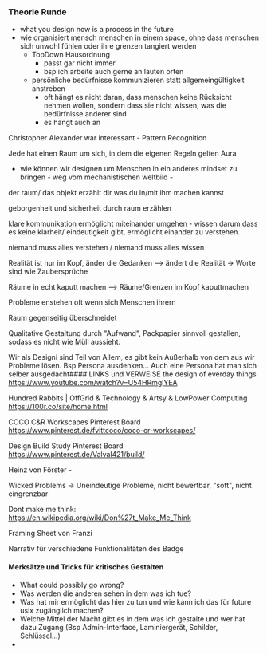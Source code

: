 ### Theorie Runde 

* what you design now is a process in the future  
* wie organisiert mensch menschen in einem space, ohne dass menschen sich unwohl fühlen oder ihre grenzen tangiert werden 
    * TopDown Hausordnung 
        * passt gar nicht immer 
        * bsp ich arbeite auch gerne an lauten orten 
    * persönliche bedürfnisse kommunizieren statt allgemeingültigkeit anstreben 
        * oft hängt es nicht daran, dass menschen keine Rücksicht nehmen wollen, sondern dass sie nicht wissen, was die bedürfnisse anderer sind
        * es hängt auch an 

Christopher Alexander war interessant - Pattern Recognition 


Jede hat einen Raum um sich, in dem die eigenen Regeln gelten
     Aura
     
* wie können wir designen um Menschen in ein anderes mindset zu bringen - weg vom mechanistischen weltbild - 

der raum/ das objekt erzählt dir was du in/mit ihm machen kannst

geborgenheit und sicherheit durch raum erzählen 

klare kommunikation ermöglicht miteinander umgehen - wissen darum dass es keine klarheit/ eindeutigkeit gibt, ermöglicht einander zu verstehen. 

niemand muss alles verstehen / niemand muss alles wissen

Realität ist nur im Kopf, änder die Gedanken --> ändert die Realität
    -> Worte sind wie Zaubersprüche

Räume in echt kaputt machen --> Räume/Grenzen im Kopf kaputtmachen

Probleme enstehen oft wenn sich Menschen ihrern 


Raum gegenseitig überschneidet

Qualitative Gestaltung durch "Aufwand", Packpapier sinnvoll gestallen, sodass es nicht wie Müll aussieht.

Wir als Designi sind Teil von Allem, es gibt kein Außerhalb von dem aus wir Probleme lösen. Bsp Persona ausdenken... 
Auch eine Persona hat man sich selber ausgedacht#### LINKS und VERWEISE
the design of everday things 
https://www.youtube.com/watch?v=U54HRmglYEA

Hundred Rabbits | OffGrid & Technology & Artsy & LowPower Computing
https://100r.co/site/home.html

COCO C&R Workscapes Pinterest Board
https://www.pinterest.de/fvittcoco/coco-cr-workscapes/

Design Build Study Pinterest Board
https://www.pinterest.de/Valval421/build/

Heinz von Förster - 

Wicked Problems
    -> Uneindeutige Probleme, nicht bewertbar, "soft", nicht eingrenzbar

Dont make me think:
https://en.wikipedia.org/wiki/Don%27t_Make_Me_Think

Framing Sheet von Franzi 

Narrativ für verschiedene Funktionalitäten des Badge 

#### Merksätze und Tricks für kritisches Gestalten
* What could possibly go wrong? 
* Was werden die anderen sehen in dem was ich tue? 
* Was hat mir ermöglicht das hier zu tun und wie kann ich das für future usix zugänglich machen? 
* Welche Mittel der Macht gibt es in dem was ich gestalte und wer hat dazu Zugang (Bsp Admin-Interface, Laminiergerät, Schilder, Schlüssel...)
* 

